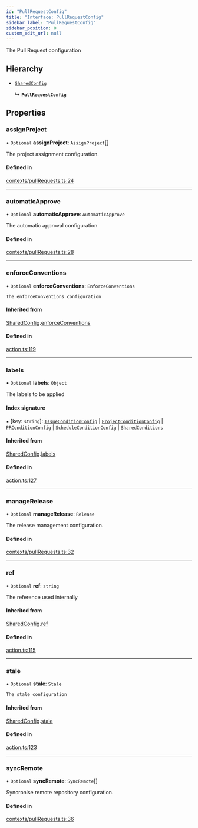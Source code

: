 ```yaml
---
id: "PullRequestConfig"
title: "Interface: PullRequestConfig"
sidebar_label: "PullRequestConfig"
sidebar_position: 0
custom_edit_url: null
---
```


The Pull Request configuration

## Hierarchy

- [`SharedConfig`](SharedConfig.md)

  ↳ **`PullRequestConfig`**

## Properties

### assignProject

• `Optional` **assignProject**: `AssignProject`[]

 The project assignment configuration.

#### Defined in

[contexts/pullRequests.ts:24](https://github.com/Videndum/Convential-PR-Releases/blob/377fcdd/src/contexts/pullRequests.ts#L24)

___

### automaticApprove

• `Optional` **automaticApprove**: `AutomaticApprove`

The automatic approval configuration

#### Defined in

[contexts/pullRequests.ts:28](https://github.com/Videndum/Convential-PR-Releases/blob/377fcdd/src/contexts/pullRequests.ts#L28)

___

### enforceConventions

• `Optional` **enforceConventions**: `EnforceConventions`

	The enforceConventions configuration

#### Inherited from

[SharedConfig](SharedConfig.md).[enforceConventions](SharedConfig.md#enforceconventions)

#### Defined in

[action.ts:119](https://github.com/Videndum/Convential-PR-Releases/blob/377fcdd/src/action.ts#L119)

___

### labels

• `Optional` **labels**: `Object`

The labels to be applied

#### Index signature

▪ [key: `string`]: [`IssueConditionConfig`](IssueConditionConfig.md) \| [`ProjectConditionConfig`](ProjectConditionConfig.md) \| [`PRConditionConfig`](PRConditionConfig.md) \| [`ScheduleConditionConfig`](ScheduleConditionConfig.md) \| [`SharedConditions`](SharedConditions.md)

#### Inherited from

[SharedConfig](SharedConfig.md).[labels](SharedConfig.md#labels)

#### Defined in

[action.ts:127](https://github.com/Videndum/Convential-PR-Releases/blob/377fcdd/src/action.ts#L127)

___

### manageRelease

• `Optional` **manageRelease**: `Release`

The release management configuration.

#### Defined in

[contexts/pullRequests.ts:32](https://github.com/Videndum/Convential-PR-Releases/blob/377fcdd/src/contexts/pullRequests.ts#L32)

___

### ref

• `Optional` **ref**: `string`

The reference used internally

#### Inherited from

[SharedConfig](SharedConfig.md).[ref](SharedConfig.md#ref)

#### Defined in

[action.ts:115](https://github.com/Videndum/Convential-PR-Releases/blob/377fcdd/src/action.ts#L115)

___

### stale

• `Optional` **stale**: `Stale`

	The stale configuration

#### Inherited from

[SharedConfig](SharedConfig.md).[stale](SharedConfig.md#stale)

#### Defined in

[action.ts:123](https://github.com/Videndum/Convential-PR-Releases/blob/377fcdd/src/action.ts#L123)

___

### syncRemote

• `Optional` **syncRemote**: `SyncRemote`[]

Syncronise remote repository configuration.

#### Defined in

[contexts/pullRequests.ts:36](https://github.com/Videndum/Convential-PR-Releases/blob/377fcdd/src/contexts/pullRequests.ts#L36)
